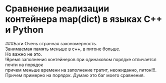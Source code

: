 # Сравнение реализации контейнера map(dict) в языках C++ и Python

###Баги
Очень странная закономерность.\
Занимаемая память меньше в с++, в питоне больше.\
Но важно не это.\
!Время заполнения контейнеров при одинаковом порядке отличается почти на порядок\
причем меньше времени на заполнение тратит, неожиданно, питон!!!. Причем примерно на порядок.
Думаю это баг моего сравнения.


